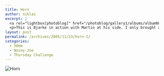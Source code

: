 ```yaml
---
title: Horn
author: niklas
excerpt: |
  <a rel="lightbox[photoblog]" href="/photoblog/gallery1/albums/album08/MG_3935.jpg"><img src="/photoblog/gallery1/albums/album08/MG_3935.thumb.jpg" alt="Horn" title="Horn"/></a>
  <p>This is Bjarke in action with Martin at his side. I only brought along the 50mm f/1.4 lens to the concert as I planned on dancing quite a bit. It's always good fun dancing with the camera on my back, but their bug, rock, cha-cha and swing was too excelent not to. Shot with f/1.4 at 1600 ISO in 1/250 second.<br /></a><strong>Update:</strong> I submitted this as my entry to the <a href="http://www.spunwithtears.com/thursday.html">Thursday Challenge</a>: Sound</p>
layout: post
permalink: /archives/2005/11/23/horn-2/
categories:
  - 50mm
  - Nosey Joe
  - Thursday Challenge
---
```

![Horn][1]

 [1]: /photoblog/gallery1/albums/album08/MG_3935.jpg "Horn"